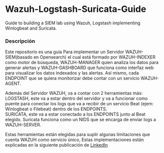 # Wazuh-Logstash-Suricata-Guide
Guide to building a SIEM lab using Wazuh, Logstash implementing Winlogbeat and Suricata.

### Descripción
Este repositorio es una guía Para implementar un Servidor WAZUH-SIEM(basado en Opensearch) el cual está formado por WAZUH-INDEXER como motor de búsqueda, WAZUH-MANAGER quien analiza los datos para generar alertas y WAZUH-DASHBOARD que funciona como interfaz web para visualizar los datos indexados y las alertas. Así mismo, cada ENDPOINT que se quiera monitorizar debe contar con un servicio WAZUH-AGENT.</br>

Además del Servidor WAZUH, va a contar con 2 herramientas más:</br>
LOGSTASH, este va a estar dentro del servidor y va a funcionar como puente para conectar los logs que va a recibir de un servicio Beat (ejem: Winlogbeat o Filebeat) dentro de los ENDPOINTS.</br>
SURICATA, este va a estar conectado a los ENDPOINTS junto al Beat elegido. Suricata funciona como un NIDS que se encarga de enviar logs a WAZUH-SERVER.</br>

Estas herramientas están elegidas para suplir algunas limitaciones que cuenta WAZUH como servicio único, Estas implementaciones están explicadas en la siguiente publicación de [LinkedIn](https://www.linkedin.com/posts/alejo-bergero-688a9531a_ciberseguridad-soc-elasticsiem-activity-7315942584340611073-gY0v?utm_source=share&utm_medium=member_desktop&rcm=ACoAAFD2VogBamGpXj3dO3QI9REDzrwa2Gi2pmQ)
